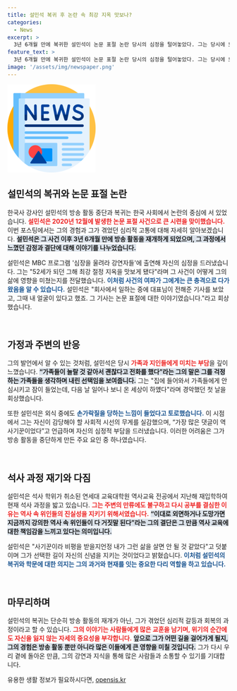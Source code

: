 ```yaml
---
title: 설민석 복귀 후 논란 속 최강 지옥 맛보나?
categories:
  - News
excerpt: >
  3년 6개월 만에 복귀한 설민석이 논문 표절 논란 당시의 심정을 털어놓았다. 그는 당시에 느낀 절망과 회한을 진솔하게 전하며, 다시 공부를 결심한 이유를 밝혀 주변의 이목을 집중시켰다.
feature_text: >
  3년 6개월 만에 복귀한 설민석이 논문 표절 논란 당시의 심정을 털어놓았다. 그는 당시에 느낀 절망과 회한을 진솔하게 전하며, 다시 공부를 결심한 이유를 밝혀 주변의 이목을 집중시켰다.
image: '/assets/img/newspaper.png'
---
```


<p><img src="/assets/img/newspaper.png" alt="kimp 속보" /></p>

<h2 data-ke-size="size26">설민석의 복귀와 논문 표절 논란</h2>

<p data-ke-size="size16">한국사 강사인 설민석의 방송 활동 중단과 복귀는 한국 사회에서 논란의 중심에 서 있었습니다. <b><span style="color: #ee2323;">설민석은 2020년 12월에 발생한 논문 표절 사건으로 큰 시련을 맞이했습니다.</span></b> 이번 포스팅에서는 그의 경험과 그가 겪었던 심리적 고통에 대해 자세히 알아보겠습니다. <b><span style="background-color: #21538527;">설민석은 그 사건 이후 3년 6개월 만에 방송 활동을 재개하게 되었으며, 그 과정에서 느꼈던 감정과 결단에 대해 이야기를 나누었습니다.</span></b></p>

<p data-ke-size="size16">설민석은 MBC 프로그램 '심장을 울려라 강연자들'에 출연해 자신의 심정을 드러냈습니다. 그는 "52세가 되던 그해 최강 절정 지옥을 맛보게 됐다"라며 그 사건이 어떻게 그의 삶에 영향을 미쳤는지를 전달했습니다. <b><span style="color: #1a5490;">이처럼 사건의 여파가 그에게는 큰 충격으로 다가왔음을 알 수 있습니다.</span></b> 설민석은 "회사에서 일하는 중에 대표님이 전해준 기사를 보았고, 그때 내 얼굴이 있다고 했죠. 그 기사는 논문 표절에 대한 이야기였습니다."라고 회상했습니다.</p>

<p data-ke-size="size16">&nbsp;</p>

<h2 data-ke-size="size26">가정과 주변의 반응</h2>

<p data-ke-size="size16">그의 발언에서 알 수 있는 것처럼, 설민석은 당시 <b><span style="color: #ee2323;">가족과 지인들에게 미치는 부담</span></b>을 깊이 느꼈습니다. <b><span style="background-color: #21538527;">“가족들이 놀랄 것 같아서 괜찮다고 전화를 했다”라는 그의 말은 그를 걱정하는 가족들을 생각하며 내린 선택임을 보여줍니다.</span></b> 그는 "집에 들어와서 가족들에게 안심시키고 잠이 들었는데, 다음 날 일어나 보니 온 세상이 하얬다"라며 경악했던 첫 날을 회상했습니다.</p>

<p data-ke-size="size16">또한 설민석은 외식 중에도 <b><span style="color: #1a5490;">손가락질을 당하는 느낌이 들었다고 토로했습니다.</span></b> 이 시점에서 그는 자신이 감당해야 할 사회적 시선의 무게를 실감했으며, “가장 많은 댓글이 역사기꾼이었다”고 언급하며 자신의 심정적 부담을 드러냈습니다. 이러한 어려움은 그가 방송 활동을 중단하게 만든 주요 요인 중 하나였습니다.</p>

<p data-ke-size="size16">&nbsp;</p>

<h2 data-ke-size="size26">석사 과정 재기와 다짐</h2>

<p data-ke-size="size16">설민석은 석사 학위가 취소된 연세대 교육대학원 역사교육 전공에서 지난해 재입학하여 현재 석사 과정을 밟고 있습니다. <b><span style="color: #ee2323;">그는 주변의 만류에도 불구하고 다시 공부를 결심한 이유는 역사 속 위인들의 진실성을 지키기 위해서였습니다.</span></b> <b><span style="background-color: #21538527;">“이대로 외면하거나 도망가면 지금까지 강의한 역사 속 위인들이 다 거짓말 된다”라는 그의 결단은 그 만큼 역사 교육에 대한 책임감을 느끼고 있다는 의미입니다.</span></b></p>

<p data-ke-size="size16">설민석은 "사기꾼이라 비평을 받을지언정 내가 그런 삶을 살면 안 될 것 같았다"고 덧붙이며 그가 선택한 길이 자신의 신념을 지키는 것이었다고 밝혔습니다. <b><span style="color: #1a5490;">이처럼 설민석의 복귀와 학문에 대한 의지는 그의 과거와 현재를 잇는 중요한 다리 역할을 하고 있습니다.</span></b></p>

<p data-ke-size="size16">&nbsp;</p>

<h2 data-ke-size="size26">마무리하며</h2>

<p data-ke-size="size16">설민석의 복귀는 단순히 방송 활동의 재개가 아닌, 그가 겪었던 심리적 갈등과 회복의 과정이라고 할 수 있습니다. <b><span style="color: #ee2323;">그의 이야기는 사람들에게 많은 교훈을 남기며, 위기의 순간에도 자신을 잃지 않는 자세의 중요성을 부각합니다.</span></b> <b><span style="background-color: #21538527;">앞으로 그가 어떤 길을 걸어가게 될지, 그의 경험은 방송 활동 뿐만 아니라 많은 이들에게 큰 영향을 미칠 것입니다.</span></b> 그가 다시 우리 곁에 돌아온 만큼, 그의 강연과 지식을 통해 많은 사람들과 소통할 수 있기를 기대합니다.</p>
유용한 생활 정보가 필요하시다면, <a href="https://opensis.kr" rel="dofollow">opensis.kr</a>


